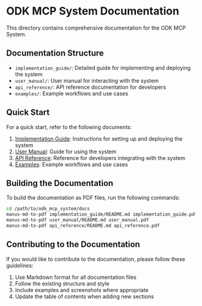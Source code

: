 # ODK MCP System Documentation

This directory contains comprehensive documentation for the ODK MCP System.

## Documentation Structure

- `implementation_guide/`: Detailed guide for implementing and deploying the system
- `user_manual/`: User manual for interacting with the system
- `api_reference/`: API reference documentation for developers
- `examples/`: Example workflows and use cases

## Quick Start

For a quick start, refer to the following documents:

1. [Implementation Guide](implementation_guide/README.md): Instructions for setting up and deploying the system
2. [User Manual](user_manual/README.md): Guide for using the system
3. [API Reference](api_reference/README.md): Reference for developers integrating with the system
4. [Examples](examples/README.md): Example workflows and use cases

## Building the Documentation

To build the documentation as PDF files, run the following commands:

```bash
cd /path/to/odk_mcp_system/docs
manus-md-to-pdf implementation_guide/README.md implementation_guide.pdf
manus-md-to-pdf user_manual/README.md user_manual.pdf
manus-md-to-pdf api_reference/README.md api_reference.pdf
```

## Contributing to the Documentation

If you would like to contribute to the documentation, please follow these guidelines:

1. Use Markdown format for all documentation files
2. Follow the existing structure and style
3. Include examples and screenshots where appropriate
4. Update the table of contents when adding new sections

